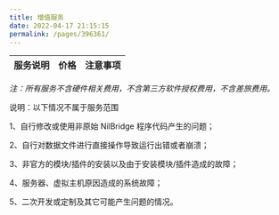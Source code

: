 ```yaml
---
title: 增值服务
date: 2022-04-17 21:15:15
permalink: /pages/396361/
---
```






|服务说明|价格|注意事项|
|:-:|:-:|:-:|


*注：所有服务不含硬件相关费用，不含第三方软件授权费用，不含差旅费用。*

说明：以下情况不属于服务范围

1、自行修改或使用非原始 NilBridge 程序代码产生的问题；

2、自行对数据文件进行直接操作导致运行出错或者崩溃；

3、非官方的模块/插件的安装以及由于安装模块/插件造成的故障；

4、服务器、虚拟主机原因造成的系统故障；

5、二次开发或定制及其它可能产生问题的情况。